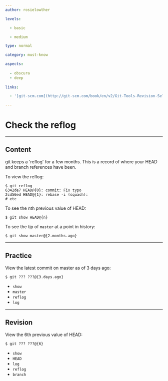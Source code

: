 ```yaml
---
author: rosielowther

levels:

  - basic

  - medium

type: normal

category: must-know

aspects:
  
  - obscura
  - deep
 
links:

  - '[git-scm.com](http://git-scm.com/book/en/v2/Git-Tools-Revision-Selection){website}'

---
```


# Check the reflog

---
## Content

git keeps a 'reflog' for a few months. This is a record of where your HEAD and branch references have been.

To view the reflog:
```
$ git reflog
6342de7 HEAD@{0}: commit: Fix typo
2cd56ed HEAD@{1}: rebase -i (squash):
# etc
```

To see the nth previous value of HEAD:
```
$ git show HEAD@{n}
```
To see the tip of `master` at a point in history:
```
$ git show master@{2.months.ago}
```

---
## Practice

View the latest commit on master as of 3 days ago:
```
$ git ??? ???@{3.days.ago}
```

* `show`
* `master`
* `reflog`
* `log`

---
## Revision

View the 6th previous value of HEAD:
```
$ git ??? ???@{6}
```

* `show`
* `HEAD`
* `log`
* `reflog`
* `branch`

 

